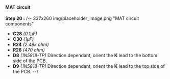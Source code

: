 #### MAT circuit
**Step 20 :**
/-- 337x260 img/placeholder_image.png "MAT circuit components" 

- **C28**	*(0.1µF)*
- **C30**	*(1µF)* 
- **R24**	*(2.49k ohm)*
- **R26**	*(470 ohm)*
- **D8**	*(1N5818-TP)* Direction dependant, orient the **K** lead to the bottom side of the PCB.
- **D9**	*(1N5818-TP)* Direction dependant, orient the **K** lead to the top side of the PCB.
--/
